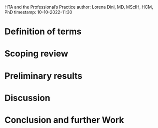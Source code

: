 HTA and the Professional’s Practice
author: Lorena Dini, MD, MScIH, HCM, PhD
timestamp: 10-10-2022-11:30

# Definition of terms
# Scoping review 
# Preliminary results
# Discussion
# Conclusion and further Work
